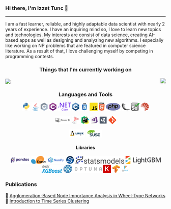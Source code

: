 ### Hi there, I'm Izzet Tunc 👋
----

I am a fast learner, reliable, and highly adaptable data scientist with nearly 2 years of experience. I have an inquiring mind so, I love to learn new topics and technologies. My interests are consist of data science, creating AI-based apps as well as designing and analyzing new algorithms. I especially like working on NP problems that are featured in computer science literature. As a result of that, I love challenging myself by competing in programming contests.  

<h3 align="center"> Things that I'm currently working on </h3>

<a href="https://github.com/csci-arch/stibnite">
 <img align="center" src="https://github-readme-stats.vercel.app/api/pin/?username=csci-arch&repo=stibnite&theme=light" />
 <img align="right" src="https://github-readme-stats.vercel.app/api/pin/?username=izzettunc&repo=DSChallenges&theme=light" />
</a>

<h3 align="center">Languages and Tools</h3>
<p align="center">
  <code><img title="Python" height="25" src="https://raw.githubusercontent.com/izzettunc/izzettunc/main/images/python.svg"></code>
  <code><img title="Java" height="25" src="https://raw.githubusercontent.com/izzettunc/izzettunc/main/images/java.svg"></code>
  <code><img title="C" height="25" src="https://raw.githubusercontent.com/izzettunc/izzettunc/main/images/c.svg"></code>
  <code><img title="C#" height="25" src="https://raw.githubusercontent.com/izzettunc/izzettunc/main/images/cSharp.svg"></code>
  <code><img title=".NET" height="25" src="https://raw.githubusercontent.com/izzettunc/izzettunc/main/images/dotnetcore.svg"></code>
  <code><img title="C++" height="25" src="https://raw.githubusercontent.com/izzettunc/izzettunc/main/images/cpp.svg"></code>
  <code><img title="CSS" height="25" src="https://raw.githubusercontent.com/izzettunc/izzettunc/main/images/css.svg"></code>
  <code><img title="Javascript" height="25" src="https://raw.githubusercontent.com/izzettunc/izzettunc/main/images/javascript.svg"></code>
  <code><img title="HTML5" height="25" src="https://raw.githubusercontent.com/izzettunc/izzettunc/main/images/html5.svg"></code>
  <code><img title="PHP" height="25" src="https://raw.githubusercontent.com/izzettunc/izzettunc/main/images/php.svg"></code>
  <code><img title="Flask" height="25" src="https://raw.githubusercontent.com/izzettunc/izzettunc/main/images/flask.svg"></code>
  <code><img title="Selenium" height="25" src="https://raw.githubusercontent.com/izzettunc/izzettunc/main/images/selenium.svg"></code>
  <code><img title="Solr" height="25" src="https://raw.githubusercontent.com/izzettunc/izzettunc/main/images/solr.svg"></code> 
 </p>
 <p align="center">
  <code><img title="MS Power BI" height="25" src="https://raw.githubusercontent.com/izzettunc/izzettunc/main/images/powerbi.svg"></code>
  <code><img title="MSSQL" height="25" src="https://raw.githubusercontent.com/izzettunc/izzettunc/main/images/mssql.png"></code>
  <code><img title="Pycharm" height="25" src="https://raw.githubusercontent.com/izzettunc/izzettunc/main/images/pycharm.svg"></code>
  <code><img title="Visual Studio" height="25" src="https://raw.githubusercontent.com/izzettunc/izzettunc/main/images/visualstudio.png"></code>
  <code><img title="Unity" height="25" src="https://raw.githubusercontent.com/izzettunc/izzettunc/main/images/unity3d.svg"></code>
  <code><img title="Git" height="25" src="https://raw.githubusercontent.com/izzettunc/izzettunc/main/images/git.svg"></code>
</p>
<p align="center">
  <code><img title="Linux" height="25" src="https://raw.githubusercontent.com/izzettunc/izzettunc/main/images/linux.svg"></code>
  <code><img title="OpenSUSE" height="25" src="https://raw.githubusercontent.com/izzettunc/izzettunc/main/images/suse.svg"></code>
</p>

<h4 align="center">Libraries</h4>

<p align="center">
  <code><img title="Pandas" height="25" src="https://raw.githubusercontent.com/izzettunc/izzettunc/main/images/pandas.svg"></code>
  <code><img title="Scikit-Learn" height="25" src="https://raw.githubusercontent.com/izzettunc/izzettunc/main/images/scikit.svg"></code>
  <code><img title="NumPy" height="25" src="https://raw.githubusercontent.com/izzettunc/izzettunc/main/images/numpy.svg"></code>
  <code><img title="SciPy" height="25" src="https://raw.githubusercontent.com/izzettunc/izzettunc/main/images/scipy.svg"></code>
  <code><img title="Statsmodels" height="25" src="https://raw.githubusercontent.com/izzettunc/izzettunc/main/images/statsmodels.svg"></code>
  <code><img title="LightGBM" height="25" src="https://raw.githubusercontent.com/izzettunc/izzettunc/main/images/lgbm.svg"></code>
  <code><img title="XgBoost" height="25" src="https://raw.githubusercontent.com/izzettunc/izzettunc/main/images/xgboost.png"></code>
  <code><img title="Optuna" height="25" src="https://raw.githubusercontent.com/izzettunc/izzettunc/main/images/optuna.png"></code>
  <code><img title="Keras" height="25" src="https://raw.githubusercontent.com/izzettunc/izzettunc/main/images/keras.svg"></code>
  <code><img title="Tensorflow" height="25" src="https://raw.githubusercontent.com/izzettunc/izzettunc/main/images/tensorflow.svg"></code>
  <code><img title="PyTest" height="25" src="https://raw.githubusercontent.com/izzettunc/izzettunc/main/images/pytest.svg"></code>
</p>

### Publications

:page_with_curl: [Agglomeration-Based Node Importance Analysis in Wheel-Type Networks](https://www.worldscientific.com/doi/10.1142/S0129054121500210)<br>
:page_with_curl: [Introduction to Time Series Clustering](https://www.kaggle.com/izzettunc/introduction-to-time-series-clustering)
